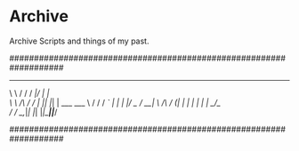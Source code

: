 # Archive
Archive Scripts and things of my past.

###################################################################

 __          __    __  __ _           
 \ \        / /   / _|/ _| |          
  \ \  /\  / /_ _| |_| |_| | ___  ___ 
   \ \/  \/ / _` |  _|  _| |/ _ \/ __|
    \  /\  / (_| | | | | | |  __/\__ \
     \/  \/ \__,_|_| |_| |_|\___||___/
                                      
###################################################################